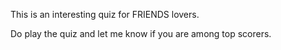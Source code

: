 This is an interesting quiz for FRIENDS lovers.

Do play the quiz and let me know if you are among top scorers.